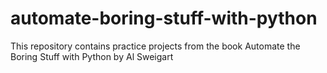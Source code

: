 # automate-boring-stuff-with-python

This repository contains practice projects from the book Automate the Boring Stuff with Python by Al Sweigart
